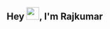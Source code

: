 ## Hey <img src="https://github.com/TheDudeThatCode/TheDudeThatCode/blob/master/Assets/Hi.gif" width="29">, I'm Rajkumar
